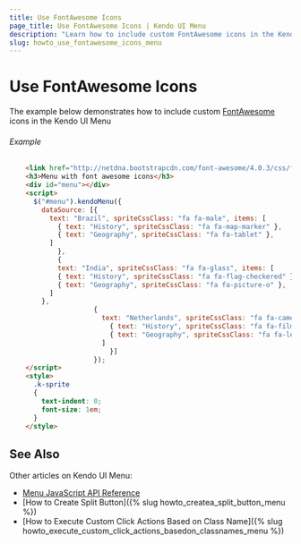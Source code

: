 ```yaml
---
title: Use FontAwesome Icons
page_title: Use FontAwesome Icons | Kendo UI Menu
description: "Learn how to include custom FontAwesome icons in the Kendo UI Menu widget."
slug: howto_use_fontawesome_icons_menu
---
```


# Use FontAwesome Icons

The example below demonstrates how to include custom [FontAwesome](http://fortawesome.github.io/Font-Awesome/) icons in the Kendo UI Menu

###### Example

```html
    <link href="http://netdna.bootstrapcdn.com/font-awesome/4.0.3/css/font-awesome.css" rel="stylesheet">
    <h3>Menu with font awesome icons</h3>
    <div id="menu"></div>      
    <script>
      $("#menu").kendoMenu({
        dataSource: [{
          text: "Brazil", spriteCssClass: "fa fa-male", items: [
            { text: "History", spriteCssClass: "fa fa-map-marker" },
            { text: "Geography", spriteCssClass: "fa fa-tablet" },
          ]
            },
            {
            text: "India", spriteCssClass: "fa fa-glass", items: [
            { text: "History", spriteCssClass: "fa fa-flag-checkered" },
            { text: "Geography", spriteCssClass: "fa fa-picture-o" },
          ]
        },
                     {
                       text: "Netherlands", spriteCssClass: "fa fa-camera-retro", items: [
                         { text: "History", spriteCssClass: "fa fa-film" },
                         { text: "Geography", spriteCssClass: "fa fa-leaf" },
                       ]
                         }]
                     });
    </script>
    <style>
      .k-sprite
      {
        text-indent: 0;
        font-size: 1em;
      }
    </style>
```

## See Also

Other articles on Kendo UI Menu:

* [Menu JavaScript API Reference](/api/javascript/ui/menu)
* [How to Create Split Button]({% slug howto_createa_split_button_menu %})
* [How to Execute Custom Click Actions Based on Class Name]({% slug howto_execute_custom_click_actions_basedon_classnames_menu %})
